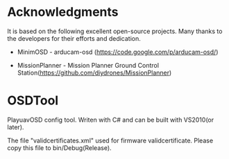 Acknowledgments
============
It is based on the following excellent open-source projects. Many thanks to the developers for their efforts and dedication.

* MinimOSD - arducam-osd (https://code.google.com/p/arducam-osd/)

* MissionPlanner - Mission Planner Ground Control Station(https://github.com/diydrones/MissionPlanner)
 

# OSDTool
PlayuavOSD config tool. Writen with C# and can be built with VS2010(or later).

The file "validcertificates.xml" used for firmware validcertificate. Please copy this file to bin/Debug(Release).
